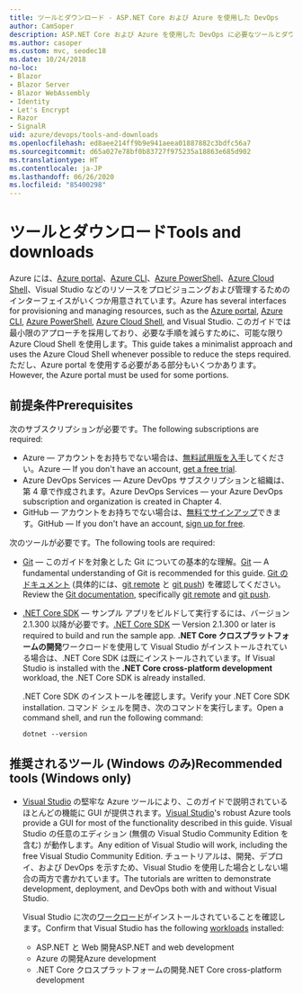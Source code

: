 ```yaml
---
title: ツールとダウンロード - ASP.NET Core および Azure を使用した DevOps
author: CamSoper
description: ASP.NET Core および Azure を使用した DevOps に必要なツールとダウンロード。
ms.author: casoper
ms.custom: mvc, seodec18
ms.date: 10/24/2018
no-loc:
- Blazor
- Blazor Server
- Blazor WebAssembly
- Identity
- Let's Encrypt
- Razor
- SignalR
uid: azure/devops/tools-and-downloads
ms.openlocfilehash: ed8aee214ff9b9e941aeea01887882c3bdfc56a7
ms.sourcegitcommit: d65a027e78bf0b83727f975235a18863e685d902
ms.translationtype: HT
ms.contentlocale: ja-JP
ms.lasthandoff: 06/26/2020
ms.locfileid: "85400298"
---
```

# <a name="tools-and-downloads"></a><span data-ttu-id="09d95-103">ツールとダウンロード</span><span class="sxs-lookup"><span data-stu-id="09d95-103">Tools and downloads</span></span>

<span data-ttu-id="09d95-104">Azure には、[Azure portal](https://portal.azure.com)、[Azure CLI](/cli/azure/)、[Azure PowerShell](/powershell/azure/overview)、[Azure Cloud Shell](https://shell.azure.com/bash)、Visual Studio などのリソースをプロビジョニングおよび管理するためのインターフェイスがいくつか用意されています。</span><span class="sxs-lookup"><span data-stu-id="09d95-104">Azure has several interfaces for provisioning and managing resources, such as the [Azure portal](https://portal.azure.com), [Azure CLI](/cli/azure/), [Azure PowerShell](/powershell/azure/overview), [Azure Cloud Shell](https://shell.azure.com/bash), and Visual Studio.</span></span> <span data-ttu-id="09d95-105">このガイドでは最小限のアプローチを採用しており、必要な手順を減らすために、可能な限り Azure Cloud Shell を使用します。</span><span class="sxs-lookup"><span data-stu-id="09d95-105">This guide takes a minimalist approach and uses the Azure Cloud Shell whenever possible to reduce the steps required.</span></span> <span data-ttu-id="09d95-106">ただし、Azure portal を使用する必要がある部分もいくつかあります。</span><span class="sxs-lookup"><span data-stu-id="09d95-106">However, the Azure portal must be used for some portions.</span></span>

## <a name="prerequisites"></a><span data-ttu-id="09d95-107">前提条件</span><span class="sxs-lookup"><span data-stu-id="09d95-107">Prerequisites</span></span>

<span data-ttu-id="09d95-108">次のサブスクリプションが必要です。</span><span class="sxs-lookup"><span data-stu-id="09d95-108">The following subscriptions are required:</span></span>

* <span data-ttu-id="09d95-109">Azure &mdash; アカウントをお持ちでない場合は、[無料試用版を入手](https://azure.microsoft.com/free/dotnet/)してください。</span><span class="sxs-lookup"><span data-stu-id="09d95-109">Azure &mdash; If you don't have an account, [get a free trial](https://azure.microsoft.com/free/dotnet/).</span></span>
* <span data-ttu-id="09d95-110">Azure DevOps Services &mdash; Azure DevOps サブスクリプションと組織は、第 4 章で作成されます。</span><span class="sxs-lookup"><span data-stu-id="09d95-110">Azure DevOps Services &mdash; your Azure DevOps subscription and organization is created in Chapter 4.</span></span>
* <span data-ttu-id="09d95-111">GitHub &mdash; アカウントをお持ちでない場合は、[無料でサインアップ](https://github.com/join)できます。</span><span class="sxs-lookup"><span data-stu-id="09d95-111">GitHub &mdash; If you don't have an account, [sign up for free](https://github.com/join).</span></span>

<span data-ttu-id="09d95-112">次のツールが必要です。</span><span class="sxs-lookup"><span data-stu-id="09d95-112">The following tools are required:</span></span>

* <span data-ttu-id="09d95-113">[Git](https://git-scm.com/downloads) &mdash; このガイドを対象とした Git についての基本的な理解。</span><span class="sxs-lookup"><span data-stu-id="09d95-113">[Git](https://git-scm.com/downloads) &mdash; A fundamental understanding of Git is recommended for this guide.</span></span> <span data-ttu-id="09d95-114">[Git のドキュメント](https://git-scm.com/doc) (具体的には、[git remote](https://git-scm.com/docs/git-remote) と [git push](https://git-scm.com/docs/git-push)) を確認してください。</span><span class="sxs-lookup"><span data-stu-id="09d95-114">Review the [Git documentation](https://git-scm.com/doc), specifically [git remote](https://git-scm.com/docs/git-remote) and [git push](https://git-scm.com/docs/git-push).</span></span>
* <span data-ttu-id="09d95-115">[.NET Core SDK](https://dotnet.microsoft.com/download/) &mdash; サンプル アプリをビルドして実行するには、バージョン 2.1.300 以降が必要です。</span><span class="sxs-lookup"><span data-stu-id="09d95-115">[.NET Core SDK](https://dotnet.microsoft.com/download/) &mdash; Version 2.1.300 or later is required to build and run the sample app.</span></span> <span data-ttu-id="09d95-116">**.NET Core クロスプラットフォームの開発**ワークロードを使用して Visual Studio がインストールされている場合は、.NET Core SDK は既にインストールされています。</span><span class="sxs-lookup"><span data-stu-id="09d95-116">If Visual Studio is installed with the **.NET Core cross-platform development** workload, the .NET Core SDK is already installed.</span></span>

    <span data-ttu-id="09d95-117">.NET Core SDK のインストールを確認します。</span><span class="sxs-lookup"><span data-stu-id="09d95-117">Verify your .NET Core SDK installation.</span></span> <span data-ttu-id="09d95-118">コマンド シェルを開き、次のコマンドを実行します。</span><span class="sxs-lookup"><span data-stu-id="09d95-118">Open a command shell, and run the following command:</span></span>

    ```dotnetcli
    dotnet --version
    ```

## <a name="recommended-tools-windows-only"></a><span data-ttu-id="09d95-119">推奨されるツール (Windows のみ)</span><span class="sxs-lookup"><span data-stu-id="09d95-119">Recommended tools (Windows only)</span></span>

* <span data-ttu-id="09d95-120">[Visual Studio](https://visualstudio.microsoft.com) の堅牢な Azure ツールにより、このガイドで説明されているほとんどの機能に GUI が提供されます。</span><span class="sxs-lookup"><span data-stu-id="09d95-120">[Visual Studio](https://visualstudio.microsoft.com)'s robust Azure tools provide a GUI for most of the functionality described in this guide.</span></span> <span data-ttu-id="09d95-121">Visual Studio の任意のエディション (無償の Visual Studio Community Edition を含む) が動作します。</span><span class="sxs-lookup"><span data-stu-id="09d95-121">Any edition of Visual Studio will work, including the free Visual Studio Community Edition.</span></span> <span data-ttu-id="09d95-122">チュートリアルは、開発、デプロイ、および DevOps を示すため、Visual Studio を使用した場合としない場合の両方で書かれています。</span><span class="sxs-lookup"><span data-stu-id="09d95-122">The tutorials are written to demonstrate development, deployment, and DevOps both with and without Visual Studio.</span></span>

  <span data-ttu-id="09d95-123">Visual Studio に次の[ワークロード](/visualstudio/install/modify-visual-studio)がインストールされていることを確認します。</span><span class="sxs-lookup"><span data-stu-id="09d95-123">Confirm that Visual Studio has the following [workloads](/visualstudio/install/modify-visual-studio) installed:</span></span>

  * <span data-ttu-id="09d95-124">ASP.NET と Web 開発</span><span class="sxs-lookup"><span data-stu-id="09d95-124">ASP.NET and web development</span></span>
  * <span data-ttu-id="09d95-125">Azure の開発</span><span class="sxs-lookup"><span data-stu-id="09d95-125">Azure development</span></span>
  * <span data-ttu-id="09d95-126">.NET Core クロスプラットフォームの開発</span><span class="sxs-lookup"><span data-stu-id="09d95-126">.NET Core cross-platform development</span></span>
